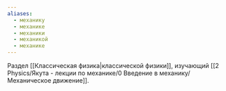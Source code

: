 ```yaml
---
aliases:
  - механику
  - механике
  - механики
  - механикой
  - механике
---
```

Раздел [[Классическая физика|классической физики]], изучающий [[2 Physics/Якута - лекции по механике/0 Введение в механику/Механическое движение]].